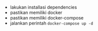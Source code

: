 - lakukan installasi dependencies
- pastikan memiliki docker
- pastikan memiliki docker-compose
- jalankan perintah `docker-compose up -d`
